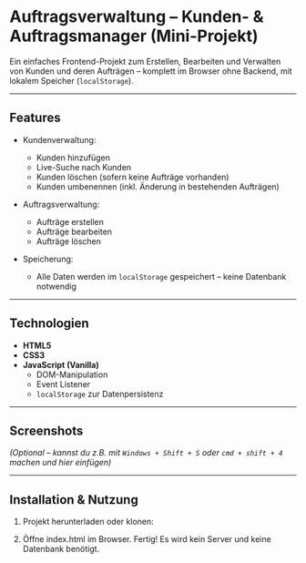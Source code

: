 # Auftragsverwaltung – Kunden- & Auftragsmanager (Mini-Projekt)

Ein einfaches Frontend-Projekt zum Erstellen, Bearbeiten und Verwalten von Kunden und deren Aufträgen – komplett im Browser ohne Backend, mit lokalem Speicher (`localStorage`).

---

## Features

- Kundenverwaltung:
  - Kunden hinzufügen
  - Live-Suche nach Kunden
  - Kunden löschen (sofern keine Aufträge vorhanden)
  - Kunden umbenennen (inkl. Änderung in bestehenden Aufträgen)

- Auftragsverwaltung:
  - Aufträge erstellen
  - Aufträge bearbeiten
  - Aufträge löschen

- Speicherung:
  - Alle Daten werden im `localStorage` gespeichert – keine Datenbank notwendig

---

## Technologien

- **HTML5**
- **CSS3**
- **JavaScript (Vanilla)**
  - DOM-Manipulation
  - Event Listener
  - `localStorage` zur Datenpersistenz

---

##  Screenshots

*(Optional – kannst du z.B. mit `Windows + Shift + S` oder `cmd + shift + 4` machen und hier einfügen)*

---

## Installation & Nutzung

1. Projekt herunterladen oder klonen:

2. Öffne index.html im Browser. Fertig!
   Es wird kein Server und keine Datenbank benötigt.
